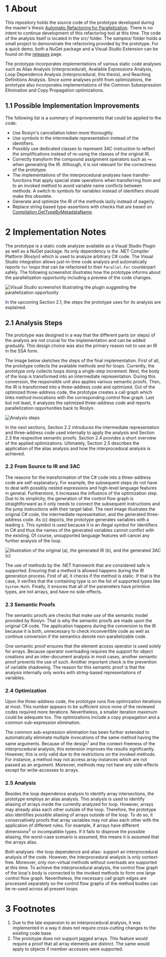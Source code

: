 # 1 About

This repository holds the source code of the prototype developed during the master's thesis [Automatic Refactoring for Parallelization](https://eprints.hsr.ch/760/). There is no intent to continue development of this refactoring tool at this time. The code of the analysis itself is located in the *src/* folder. The *samples/* folder holds a small project to demonstrate the refactoring provided by the prototype. For a quick demo, both a NuGet package and a Visual Studio Extension can be found on the [releases](https://github.com/camrein/RefactorToParallel/releases) page.

The prototype incorporates implementations of various static code analyses such as Alias Analysis (interprocedural), Available Expressions Analysis, Loop Dependence Analysis (interprocedural, this thesis), and Reaching Definitions Analysis. Since some analyses profit from optimizations, the prototype also incorporates implementations of the Common Subexpression Elimination and Copy Propagation optimizations.

## 1.1 Possible Implementation Improvements

The following list is a summary of improvements that could be applied to the code:

- Use Roslyn's cancellation token more thoroughly.
- Use symbols in the intermediate representation instead of the identifiers.
- Possibly use dedicated classes to represent 3AC instruction to reflect the simplifications instead of re-using the classes of the original IR.
- Correctly transform the compound assignment operators such as `+=` when generating the IR. Although, it is not relevant for the correctness of the prototype.
- The implementations of the interprocedural analyses have transfer-functions that apply special state operations when transferring from and to an invoked method to avoid variable name conflicts between methods. A switch to symbols for variables instead of identifiers should make this obsolete.
- Generate and optimize the IR of the methods lazily instead of eagerly.
- Replace string based type-assertions with checks that are based on [Compilation.GetTypeByMetadataName](https://docs.microsoft.com/en-us/dotnet/api/microsoft.codeanalysis.compilation.gettypebymetadataname?view=roslyn-dotnet).

# 2 Implementation Notes

The prototype is a static code analyzer available as a Visual Studio Plugin as well as a NuGet package. Its only dependency is the .NET Compiler Platform (Roslyn) which is used to analyze arbitrary C# code. The Visual Studio integration allows just-in-time code analysis and automatically reports `for` loops that can be refactored to their `Parallel.For` counterpart safely. The following screenshot illustrates how the prototype informs about the parallelization opportunity including a preview of the code changes.

![Visual Studio screenshot illustrating the
plugin suggesting the parallelization opportunity](images/refactor_suggestion.png)

In the upcoming Section 2.1, the steps the prototype uses for its analysis are explained.

## 2.1 Analysis Steps

The prototype was designed in a way that the different parts (or steps) of the analysis are not crucial for the implementation and can be added gradually. This design choice was also the primary reason not to use an IR in the SSA form.

The image below sketches the steps of the final implementation. First of all, the prototype collects the available methods and for loops. Currently, the prototype only collects loops doing a single-step increment. Next, the body of the loop is transformed into an intermediate representation. During this conversion, the responsible unit also applies various semantic proofs. Then, the IR is transformed into a three-address code and optimized. Out of the optimized three-address code, the prototype creates a call graph which links method invocations with the corresponding control flow graph. Last but not least, it analyzes the optimized three-address code and reports parallelization opportunities back to Roslyn.

![Analysis steps](images/analysis_steps.png)

In the next sections, Section 2.2 introduces the intermediate representation and three-address code used internally to apply the analysis and Section 2.3 the respective semantic proofs. Section 2.4 provides a short overview of the applied optimizations. Ultimately, Section 2.5 describes the application of the alias analysis and how the interprocedural analysis is achieved.

### 2.2 From Source to IR and 3AC

The reasons for the transformation of the C# code into a three-address code are self-explanatory. For example, the subsequent steps do not have to deal with possibly nested expressions and high-level language features in general. Furthermore, it increases the influence of the optimization step. Due to its simplicity, the generation of the control flow graph is straightforward as it only needs to connect the subsequent instructions and the jump instructions with their target label. The next image illustrates the original C# code, the intermediate representation, and the generated three-address code. As (c) depicts, the prototype generates variables with a leading `$`. This symbol is used because it is an illegal symbol for identifiers in C# and thus the names of the generated variables cannot conflict with the existing. Of course, unsupported language features will cancel any further analysis of the loop.

![Illustration of the original (a), the generated IR (b), and the generated 3AC (c)](images/intermediate_representation.png)

The use of methods by the .NET framework that are considered safe is supported. Ensuring that a method is allowed happens during the IR generation process. First of all, it checks if the method is static. If that is the case, it verifies that the containing type is on the list of supported types like `System.Math`. Finally, it ensures that all of the parameters have primitive types, are not arrays, and have no side-effects.

### 2.3 Semantic Proofs

The semantic proofs are checks that make use of the semantic model provided by Roslyn. That is why the semantic proofs are made upon the original C# code. The application happens during the conversion to the IR because it is both, unnecessary to check inconvertible code as well as continue conversion if the semantics denote non-parallelizable code. 

One semantic proof ensures that the element access operator is used solely for arrays. Because operator overloading requires the support for object creations and an inter-document analysis in most cases, another semantic proof prevents the use of such. Another important check is the prevention of variable shadowing. The reason for this semantic proof is that the analysis internally only works with string-based representations of variables.

### 2.4 Optimization

Upon the three-address code, the prototype runs five optimization iterations at most. This number appears to be sufficient since none of the reviewed codes required more iterations. Nevertheless, a smaller iteration maximum could be adequate too. The optimizations include a copy propagation and a common sub-expression elimination.

The common sub-expression elimination has been further extended to automatically eliminate multiple invocations of the same method having the same arguments. Because of the design<sup>1</sup> and the context-freeness of the interprocedural analysis, this extension improves the results significantly. However, this is only valid due to the restrictions on the invoked methods. For instance, a method may not access array instances which are not passed as an argument. Moreover, methods may not have any side-effects except for write-accesses to arrays.

### 2.5 Analysis

Besides the loop dependence analysis to identify array intersections, the prototype employs an alias analysis. This analysis is used to identify aliasing of arrays inside the currently analyzed for loop. However, arrays may already alias each other outside of the loop. Therefore, the prototype also identifies possible aliasing of arrays outside of the loop. To do so, it conservatively proofs that array variables may not alias each other with the application of different rules. For example, if arrays have different dimensions<sup>2</sup> or incompatible types. If it fails to disprove the possible aliasing, the worst-case scenario is assumed, this means it is assumed that the arrays alias.

Both analyses -the loop dependence and alias- support an interprocedural analysis of the code. However, the interprocedural analysis is only context-free. Moreover, only non-virtual methods without overloads are supported at this time. To achieve the interprocedural analysis, the control flow graph of the loop's body is connected to the invoked methods to form one large control flow graph. Nevertheless, the necessary call graph edges are processed separately so the control flow graphs of the method bodies can be re-used across all present loops.

# 3 Footnotes

1. Due to the late expansion to an interprocedural analysis, it was implemented in a way it does not require cross-cutting changes to the existing code base.
2. The prototype does not support jagged arrays. This feature would require a proof that all array elements are distinct. The same would apply to objects if member-accesses were supported.

